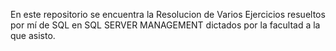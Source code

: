 En este repositorio se encuentra la Resolucion de Varios Ejercicios resueltos por mí de SQL en SQL SERVER MANAGEMENT dictados por la facultad a la que asisto.
